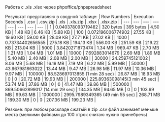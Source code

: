 Работа с .xls .xlsx через phpoffice/phpspreadsheet

Результат представляю в сводной таблице:
| Row Numbers | Execution Seconds | .csv | .csv.zip | .xls | .xls.zip | .xlsx | .xlsx.zip |
| --- | --- | --- | --- | --- | --- | --- | --- |
| 1 | 0.040378093719482 | 320 bytes | 395 bytes | 4.50 KB | 1.48 KB | 6.46 KB | 5.88 KB |
| 100 | 0.072196006774902 | 27.55 KB | 19.60 KB | 59.00 KB | 28.09 KB | 27.71 KB | 27.02 KB |
| 1000 | 0.73734402656555 | 275.18 KB | 194.13 KB | 556.00 KB | 251.59 KB | 219.22 KB | 213.04 KB |
| 5000 | 3.8420271873474 | 1.34 MB | 969.47 KB | 2.70 MB | 1.21 MB | 1.04 MB | 1.01 MB |
| 10000 | 7.692883014679 | 2.69 MB | 1.89 MB | 5.40 MB | 2.40 MB | 2.08 MB | 2.00 MB |
| 30000 | 24.259745121002 | 8.06 MB | 5.68 MB | 16.19 MB | 7.19 MB | 6.22 MB | 5.99 MB |
| 50000 | 43.667981863022 | 13.44 MB | 9.47 MB | 26.98 MB | 11.97 MB | 10.36 MB | 9.97 MB |
| 100000 | 88.528697013855 (1 min 28 sec) | 26.87 MB | 18.93 MB | 0 | 0 | 20.72 MB | 19.93 MB |
| 200000 | 225.89363098145(3 min 45 sec) | 53.74 MB | 37.86 MB | 0 | 0 | 41.47 MB | 39.86 MB |
| 500000 | 869.50662899017 (14 min 29 sec) | 134.35 MB | 94.65 MB | 0 | 0 | 103.69 MB | 99.63 MB |
| 1000000 | 2995.7989349365 (49 min 55 sec) | 268.71 MB | 189.30 MB | 0 | 0 | 207.36 MB | 199.23 MB |

Резюме: при любом раскладе сжатьій в zip .csv файл занимает меньше места (мелкими файлами до 100 строк считаю нужно принебречь)
